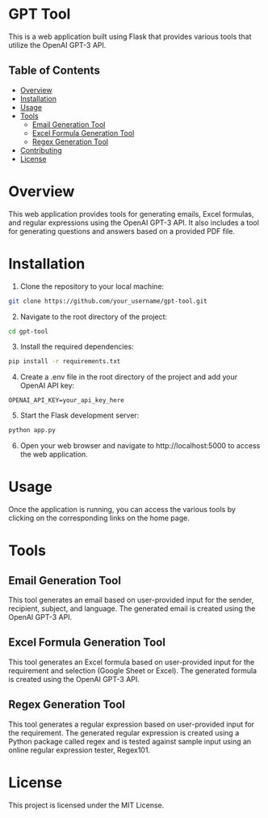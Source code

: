 # GPT Tool

This is a web application built using Flask that provides various tools that utilize the OpenAI GPT-3 API.

## Table of Contents
- [Overview](#overview)
- [Installation](#installation)
- [Usage](#usage)
- [Tools](#tools)
  - [Email Generation Tool](#email-generation-tool)
  - [Excel Formula Generation Tool](#excel-formula-generation-tool)
  - [Regex Generation Tool](#regex-generation-tool)
- [Contributing](#contributing)
- [License](#license)

# Overview
This web application provides tools for generating emails, Excel formulas, and regular expressions using the OpenAI GPT-3 API. It also includes a tool for generating questions and answers based on a provided PDF file.

# Installation
1. Clone the repository to your local machine:
```bash
git clone https://github.com/your_username/gpt-tool.git
```
2. Navigate to the root directory of the project:
```bash
cd gpt-tool
```
3. Install the required dependencies:
```bash
pip install -r requirements.txt
```

4. Create a .env file in the root directory of the project and add your OpenAI API key:

```
OPENAI_API_KEY=your_api_key_here
```

5. Start the Flask development server:

```bash
python app.py
```

6. Open your web browser and navigate to http://localhost:5000 to access the web application.

# Usage
Once the application is running, you can access the various tools by clicking on the corresponding links on the home page.

# Tools
## Email Generation Tool
This tool generates an email based on user-provided input for the sender, recipient, subject, and language. The generated email is created using the OpenAI GPT-3 API.

## Excel Formula Generation Tool
This tool generates an Excel formula based on user-provided input for the requirement and selection (Google Sheet or Excel). The generated formula is created using the OpenAI GPT-3 API.

## Regex Generation Tool
This tool generates a regular expression based on user-provided input for the requirement. The generated regular expression is created using a Python package called regex and is tested against sample input using an online regular expression tester, Regex101.

# License
This project is licensed under the MIT License.